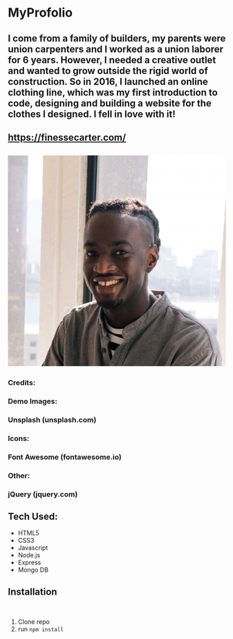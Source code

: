 #  MyProfolio
## I come from a family of builders, my parents were union carpenters and I worked as a union laborer for 6 years. However, I needed a creative outlet and wanted to grow outside the rigid world of construction. So in 2016, I launched an online clothing line, which was my first introduction to code, designing and building a website for the clothes I designed. I fell in love with it!
## https://finessecarter.com/
## <img src="fines.jpg">
### Credits:
### Demo Images:
### Unsplash (unsplash.com)
### Icons:
### Font Awesome (fontawesome.io)
### Other:
### jQuery (jquery.com)
## Tech Used:
- HTML5
- CSS3
- Javascript
- Node.js
- Express
- Mongo DB
​
## Installation
​
1. Clone repo
2. run `npm install`
